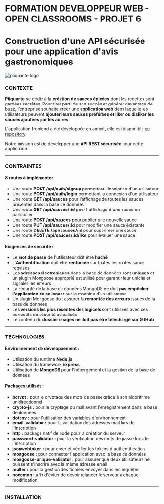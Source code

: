 # FORMATION DEVELOPPEUR WEB - OPEN CLASSROOMS - PROJET 6 #
# Construction d'une API sécurisée pour une application d'avis gastronomiques #
![piiquante logo](https://user-images.githubusercontent.com/94392055/160183909-35ac8aff-bd5c-40fc-bd41-495fb63dfa18.png)
### CONTEXTE ###

**Piiquante** se dédie à la **création de sauces épicées** dont les recettes sont gardées secrètes. Pour tirer parti de son succès et générer davantage de buzz, l'entreprise souhaite créer une **application web** dans laquelle les utilisateurs peuvent **ajouter leurs sauces préférées et liker ou disliker les sauces ajoutées par les autres**.

L'application frontend a été développée en amont, elle est disponible [ce repository](https://github.com/OpenClassrooms-Student-Center/Web-Developer-P6).

Notre mission est de développer une **API REST sécurisée** pour cette application.
<hr>

### CONTRAINTES ###

#### 8 routes à implémenter ####
- Une route **POST /api/auth/signup** permettant l'insciption d'un utilisateur
- Une route **POST /api/auth/login** permettant la connexion d'un utilisateur
- Une route **GET /api/sauces** pour l'affichage de toutes les sauces présentes dans la base de données
- Une route **GET /api/sauces/:id** pour l'affichage d'une sauce en particulier
- Une route **POST /api/sauces** pour publier une nouvelle sauce
- Une route **PUT /api/sauces/:id** pour modifier une sauce éxistante
- Une route **DELETE /api/sauces/:id** pour supprimer une sauce
- Une route **POST /api/sauces/:id/like** pour évaluer une sauce

#### Exigences de sécurité : ####
- Le **mot de passe** de l'utilisateur doit être **haché**
- L'**Authentification** doit être **renforcée** sur toutes les routes sauce requises
- Les **adresses électroniques** dans la base de données sont **uniques** et un plugin Mongoose approprié est utilisé pour garantir leur unicité et signaler les erreurs
- La sécurité de la base de données MongoDB ne doit **pas empêcher l'application de se lancer** sur la machine d'un utilisateur
- Un plugin Mongoose doit assurer la **remontée des erreurs** issues de la base de données
- Les **versions les plus récentes des logicels** sont utilisées avec des correctifs de sécurité actualisés
- Le contenu du **dossier images ne doit pas être téléchargé sur GitHub**

<hr>

### TECHNOLOGIES ###

#### Environnement de développement : ####

- Utilisation du runtime **Node.js**
- Utilisation du framework **Express**
- Utilisation de **MongoDB** pour l'hébergement et la gestion de la base de données

#### Packages utilisés : ####

- **bcrypt :** pour le cryptage des mots de passe grâce à son algorithme unidirectionnel
- **crypto-js :** pour le cryptage du mail avant l'enregistrement dans la base de données
- **dotenv :** pour l'utilisation des variables d'environnement 
- **email-validator :** pour la validation des adresses mail lors de l'inscription
- **http :** package natif de node pour la création du serveur
- **password-validator :** pour la vérification des mots de passe lors de l'inscription
- **jsonwebtoken :** pour créer et vérifier les tokens d'authentification
- **mongoose :** pour connecter l'application avec la base de données
- **mongoose-unique-validator :** pour assurer que deux utilisateurs ne puissent s'inscrire avec la même adresse email
- **multer :** pour la gestion des fichiers envoyés dans les requêtes
- **nodemon :** afin d'éviter de devoir relancer le serveur à chaque modification

<hr>

### INSTALLATION ###
